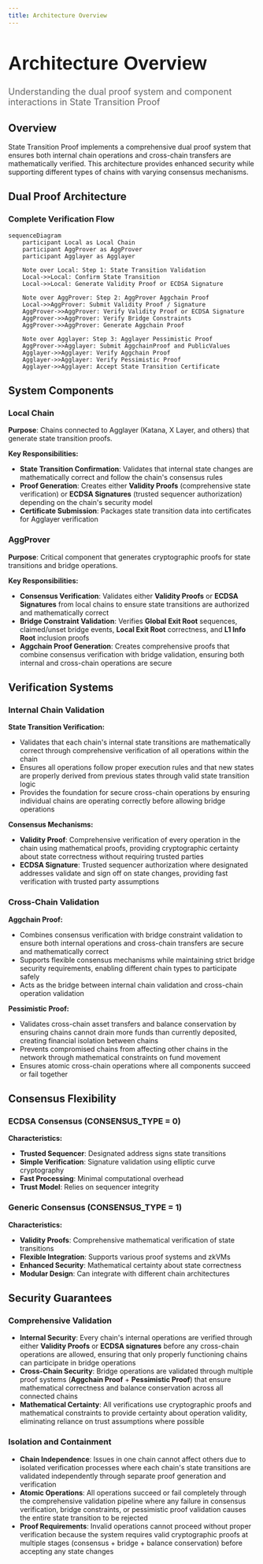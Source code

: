 ```yaml
---
title: Architecture Overview
---
```


<!-- Page Header Component -->
<h1 style="text-align: left; font-size: 38px; font-weight: 700; font-family: 'Inter Tight', sans-serif;">
  Architecture Overview
</h1>

<div style="text-align: left; margin: 0.5rem 0;">
  <p style="font-size: 18px; color: #666; max-width: 600px; margin: 0;">
    Understanding the dual proof system and component interactions in State Transition Proof
  </p>
</div>

## Overview

State Transition Proof implements a comprehensive dual proof system that ensures both internal chain operations and cross-chain transfers are mathematically verified. This architecture provides enhanced security while supporting different types of chains with varying consensus mechanisms.

## Dual Proof Architecture

### Complete Verification Flow

```mermaid
sequenceDiagram
    participant Local as Local Chain
    participant AggProver as AggProver
    participant Agglayer as Agglayer

    Note over Local: Step 1: State Transition Validation
    Local->>Local: Confirm State Transition
    Local->>Local: Generate Validity Proof or ECDSA Signature

    Note over AggProver: Step 2: AggProver Aggchain Proof
    Local->>AggProver: Submit Validity Proof / Signature
    AggProver->>AggProver: Verify Validity Proof or ECDSA Signature
    AggProver->>AggProver: Verify Bridge Constraints
    AggProver->>AggProver: Generate Aggchain Proof

    Note over Agglayer: Step 3: Agglayer Pessimistic Proof
    AggProver->>Agglayer: Submit AggchainProof and PublicValues
    Agglayer->>Agglayer: Verify Aggchain Proof
    Agglayer->>Agglayer: Verify Pessimistic Proof
    Agglayer->>Agglayer: Accept State Transition Certificate
```

## System Components

### Local Chain

**Purpose**: Chains connected to Agglayer (Katana, X Layer, and others) that generate state transition proofs.

**Key Responsibilities:**

- **State Transition Confirmation**: Validates that internal state changes are mathematically correct and follow the chain's consensus rules
- **Proof Generation**: Creates either **Validity Proofs** (comprehensive state verification) or **ECDSA Signatures** (trusted sequencer authorization) depending on the chain's security model
- **Certificate Submission**: Packages state transition data into certificates for Agglayer verification

### AggProver

**Purpose**: Critical component that generates cryptographic proofs for state transitions and bridge operations.

**Key Responsibilities:**

- **Consensus Verification**: Validates either **Validity Proofs** or **ECDSA Signatures** from local chains to ensure state transitions are authorized and mathematically correct
- **Bridge Constraint Validation**: Verifies **Global Exit Root** sequences, claimed/unset bridge events, **Local Exit Root** correctness, and **L1 Info Root** inclusion proofs
- **Aggchain Proof Generation**: Creates comprehensive proofs that combine consensus verification with bridge validation, ensuring both internal and cross-chain operations are secure

<!-- ### AggSender

**Purpose**: Bridge infrastructure component that builds and packages bridge state information.

**Key Responsibilities:**

- **Certificate Building**: Constructs certificates containing all necessary data for **Pessimistic Proof** generation, including bridge exits, imported bridge exits, and state roots
- **Periodic Submission**: Regularly sends certificates to Agglayer for verification, optimizing for both security and efficiency
- **State Packaging**: Ensures all bridge-related state changes are properly documented and verifiable

### AggOracle

**Purpose**: Data propagation service ensuring on-chain data availability for proof verification.

**Key Responsibilities:**

- **GER Propagation**: Ensures **Global Exit Root** updates are properly propagated from L1 to L2 sovereign chains, enabling cross-chain claim verification
- **Data Synchronization**: Maintains consistency between L1 and L2 states by providing timely updates of critical verification data
- **Bridge Support**: Enables secure asset and message bridging by ensuring all chains have access to the latest global state information -->

## Verification Systems

### Internal Chain Validation

**State Transition Verification:**

- Validates that each chain's internal state transitions are mathematically correct through comprehensive verification of all operations within the chain
- Ensures all operations follow proper execution rules and that new states are properly derived from previous states through valid state transition logic
- Provides the foundation for secure cross-chain operations by ensuring individual chains are operating correctly before allowing bridge operations

**Consensus Mechanisms:**

- **Validity Proof**: Comprehensive verification of every operation in the chain using mathematical proofs, providing cryptographic certainty about state correctness without requiring trusted parties
- **ECDSA Signature**: Trusted sequencer authorization where designated addresses validate and sign off on state changes, providing fast verification with trusted party assumptions

### Cross-Chain Validation

**Aggchain Proof:**

- Combines consensus verification with bridge constraint validation to ensure both internal operations and cross-chain transfers are secure and mathematically correct
- Supports flexible consensus mechanisms while maintaining strict bridge security requirements, enabling different chain types to participate safely
- Acts as the bridge between internal chain validation and cross-chain operation validation

**Pessimistic Proof:**

- Validates cross-chain asset transfers and balance conservation by ensuring chains cannot drain more funds than currently deposited, creating financial isolation between chains
- Prevents compromised chains from affecting other chains in the network through mathematical constraints on fund movement
- Ensures atomic cross-chain operations where all components succeed or fail together

## Consensus Flexibility

### ECDSA Consensus (CONSENSUS_TYPE = 0)

**Characteristics:**

- **Trusted Sequencer**: Designated address signs state transitions
- **Simple Verification**: Signature validation using elliptic curve cryptography
- **Fast Processing**: Minimal computational overhead
- **Trust Model**: Relies on sequencer integrity

### Generic Consensus (CONSENSUS_TYPE = 1)

**Characteristics:**

- **Validity Proofs**: Comprehensive mathematical verification of state transitions
- **Flexible Integration**: Supports various proof systems and zkVMs
- **Enhanced Security**: Mathematical certainty about state correctness
- **Modular Design**: Can integrate with different chain architectures

## Security Guarantees

### Comprehensive Validation

- **Internal Security**: Every chain's internal operations are verified through either **Validity Proofs** or **ECDSA signatures** before any cross-chain operations are allowed, ensuring that only properly functioning chains can participate in bridge operations
- **Cross-Chain Security**: Bridge operations are validated through multiple proof systems (**Aggchain Proof** + **Pessimistic Proof**) that ensure mathematical correctness and balance conservation across all connected chains
- **Mathematical Certainty**: All verifications use cryptographic proofs and mathematical constraints to provide certainty about operation validity, eliminating reliance on trust assumptions where possible

### Isolation and Containment

- **Chain Independence**: Issues in one chain cannot affect others due to isolated verification processes where each chain's state transitions are validated independently through separate proof generation and verification
- **Atomic Operations**: All operations succeed or fail completely through the comprehensive validation pipeline where any failure in consensus verification, bridge constraints, or pessimistic proof validation causes the entire state transition to be rejected
- **Proof Requirements**: Invalid operations cannot proceed without proper verification because the system requires valid cryptographic proofs at multiple stages (consensus + bridge + balance conservation) before accepting any state changes

